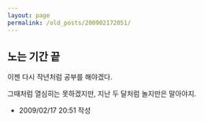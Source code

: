 ```yaml
---
layout: page
permalink: /old_posts/200902172051/
---
```


## 노는 기간 끝

이젠 다시 작년처럼 공부를 해야겠다.

그때처럼 열심히는 못하겠지만, 지난 두 달처럼 놀지만은 말아야지.






- 2009/02/17 20:51 작성